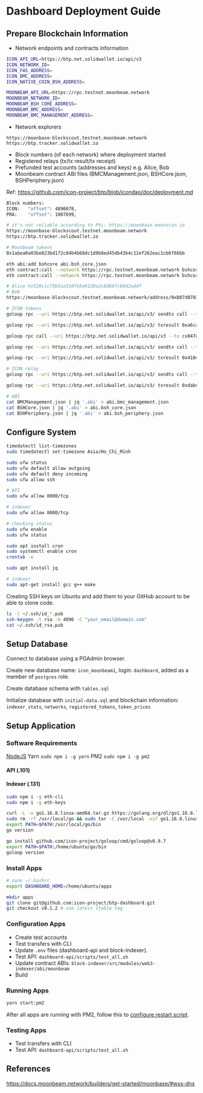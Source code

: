 # Dashboard Deployment Guide

## Prepare Blockchain Information

- Network endpoints and contracts information

```bash
ICON_API_URL=https://btp.net.solidwallet.io/api/v3
ICON_NETWORK_ID=
ICON_FAS_ADDRESS=
ICON_BMC_ADDRESS=
ICON_NATIVE_COIN_BSH_ADDRESS=

MOONBEAM_API_URL=https://rpc.testnet.moonbeam.network
MOONBEAM_NETWORK_ID=
MOONBEAM_BSH_CORE_ADDRESS=
MOONBEAM_BMC_ADDRESS=
MOONBEAM_BMC_MANAGEMENT_ADDRESS=
```

- Network explorers

```
https://moonbase-blockscout.testnet.moonbeam.network
https://btp.tracker.solidwallet.io
```

- Block numbers (of each network) where deployment started
- Registered relays (tx/tx result/tx receipt)
- Prefunded test accounts (addresses and keys) e.g. Alice, Bob
- Moonbeam contract ABI files (BMCManagement.json, BSHCore.json, BSHPeriphery.json)

Ref: https://github.com/icon-project/btp/blob/icondao/doc/deployment.md

```bash
Block numbers:
ICON:   "offset": 4890078,
PRA:    "offset": 1007699,

# it's not reliable according to Phi: https://moonbase.moonscan.io
https://moonbase-blockscout.testnet.moonbeam.network
https://btp.tracker.solidwallet.io

# Moonbeam tokens
0x1abea0a03be823bd172c04b4b68dc1d9b8ed45db43b4c12ef262eac1cb6f66bb

eth abi:add bshcore abi.bsh_core.json
eth contract:call --network https://rpc.testnet.moonbeam.network bshcore@0x2a17B6814a172419a5E84d7B746aBEb95a84E76B "coinNames()"
eth contract:call --network https://rpc.testnet.moonbeam.network bshcore@0x2a17B6814a172419a5E84d7B746aBEb95a84E76B "coinId('ICX')"

# Alice hx520c1c75b51e310fe5e9130a2c8d66fcb8d2a4df
# Bob
https://moonbase-blockscout.testnet.moonbeam.network/address/0xD07d078373bE60dd10e35f352559ef1f25029DAf/transactions

# ICON tokens
goloop rpc --uri https://btp.net.solidwallet.io/api/v3/ sendtx call --to cx047d8cd08015a75deab90ef5f9e0f6878d5563bd --method register --param _name=DEV --key_store godWallet.json --key_password gochain --nid 0x42 --step_limit 3519157719

goloop rpc --uri https://btp.net.solidwallet.io/api/v3/ txresult 0xa6cacdc4a8783f62dd981999f3ab7c08340618c8f01e8f5c84369e15c72831d9

goloop rpc call --uri https://btp.net.solidwallet.io/api/v3 --to cx047d8cd08015a75deab90ef5f9e0f6878d5563bd --method coinId --param _coinName=DEV

goloop rpc --uri https://btp.net.solidwallet.io/api/v3/ sendtx call --to cx047d8cd08015a75deab90ef5f9e0f6878d5563bd --method register --param _name=BTC --key_store godWallet.json --key_password gochain --nid 0x42 --step_limit 3519157719

goloop rpc --uri https://btp.net.solidwallet.io/api/v3/ txresult 0x41845171790b40df01dd2838e39569020ff24498034ac5c54eaeb28e33488d39

# ICON relay
goloop rpc --uri https://btp.net.solidwallet.io/api/v3/ sendtx call --to cx11a5a7510b128e0ab16546e1493e38b2d7e299c3 --method addRelay --param _link=btp://0x507.pra/0x3e525eD7a82B87bE30cdADE89d32204cA0F1C356 --param _addr=hx2dbd4f999f0e6b3c017c029d569dd86950c23104 --key_store godWallet.json --key_password gochain --nid 0x42 --step_limit 3519157719

goloop rpc --uri https://btp.net.solidwallet.io/api/v3/ txresult 0xdabca08cf388c374bf61e05dd32a2d6bde0f37e2d1225a447a144662ecc73b13

# ABI
cat BMCManagement.json | jq '.abi' > abi.bmc_management.json
cat BSHCore.json | jq '.abi' > abi.bsh_core.json
cat BSHPeriphery.json | jq '.abi' > abi.bsh_periphery.json
```

## Configure System

```bash
timedatectl list-timezones
sudo timedatectl set-timezone Asia/Ho_Chi_Minh
```

```bash
sudo ufw status
sudo ufw default allow outgoing
sudo ufw default deny incoming
sudo ufw allow ssh

# API
sudo ufw allow 8000/tcp

# indexer
sudo ufw allow 8080/tcp

# checking status
sudo ufw enable
sudo ufw status
```

```bash
sudo apt install cron
sudo systemctl enable cron
crontab -e

sudo apt install jq

# indexer
sudo apt-get install gcc g++ make
```

Creating SSH keys on Ubuntu and add them to your GitHub account to be able to clone code.

```bash
ls -l ~/.ssh/id_*.pub
ssh-keygen -t rsa -b 4096 -C "your_email@domain.com"
cat ~/.ssh/id_rsa.pub
```

## Setup Database

Connect to database using a PGAdmin browser.

Create new database name: `icon_moonbeam1`, login: `dashboard`, added as a member of `postgres` role.

Create database schema with `tables.sql`

Initialize database with `initial-data.sql` and blockchain information: `indexer_stats`, `networks`, `registered_tokens`, `token_prices`

## Setup Application

### Software Requirements

[NodeJS](https://github.com/nodesource/distributions/blob/master/README.md#debinstall)
Yarn `sudo npm i -g yarn`
PM2 `sudo npm i -g pm2`

#### API (.101)

#### Indexer (.131)

```bash
sudo npm i -g eth-cli
sudo npm i -g eth-keys

curl -L -o go1.16.8.linux-amd64.tar.gz https://golang.org/dl/go1.16.8.linux-amd64.tar.gz
sudo rm -rf /usr/local/go && sudo tar -C /usr/local -xzf go1.16.8.linux-amd64.tar.gz
export PATH=$PATH:/usr/local/go/bin
go version

go install github.com/icon-project/goloop/cmd/goloop@v0.9.7
export PATH=$PATH:/home/ubuntu/go/bin
goloop version
```

### Install Apps

```bash
# nano ~/.bashrc
export DASHBOARD_HOME=/home/ubuntu/apps

mkdir apps
git clone git@github.com:icon-project/btp-dashboard.git
git checkout v0.1.2 # use latest stable tag
```

### Configuration Apps

- Create test accounts
- Test transfers with CLI
- Update `.env` files (dashboard-api and block-indexer).
- Test API: `dashboard-api/scripts/test_all.sh`
- Update contract ABIs: `block-indexer/src/modules/web3-indexer/abi/moonbeam`
- Build

### Running Apps

```bash
yarn start:pm2
```

After all apps are running with PM2, follow this to [configure restart script](https://pm2.keymetrics.io/docs/usage/startup/).

### Testing Apps

- Test transfers with CLI
- Test API: `dashboard-api/scripts/test_all.sh`

## References

https://docs.moonbeam.network/builders/get-started/moonbase/#wss-dns
